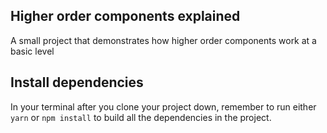 ## Higher order components explained

A small project that demonstrates how higher order components work at a basic level

## Install dependencies

In your terminal after you clone your project down, remember to run either `yarn` or `npm install` to build all the dependencies in the project.
